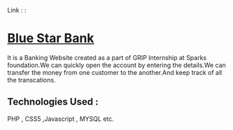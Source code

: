 



Link :  : 
<a href='https://bluestarbnk.000webhostapp.com/index.php'><h1>Blue Star Bank</h1></a>

It is a Banking Website created as a part of GRIP Internship at Sparks foundation.We can quickly open the account by entering the details.We can transfer the money from one customer to the another.And keep track of all the transcations.

<h2>Technologies Used : </h2>  PHP , CSS5 ,Javascript , MYSQL etc.


